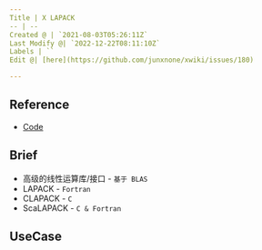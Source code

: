 ```yaml
---
Title | X LAPACK
-- | --
Created @ | `2021-08-03T05:26:11Z`
Last Modify @| `2022-12-22T08:11:10Z`
Labels | ``
Edit @| [here](https://github.com/junxnone/xwiki/issues/180)

---
```

## Reference
- [Code](https://github.com/Reference-LAPACK/lapack)

## Brief
- 高级的线性运算库/接口 - `基于 BLAS`
- LAPACK - `Fortran`
- CLAPACK - `C`
- ScaLAPACK - `C & Fortran`

## UseCase

